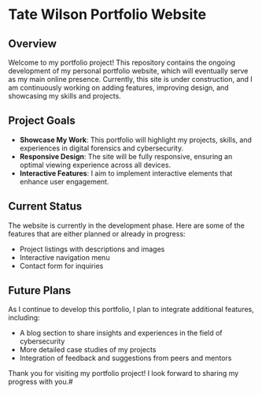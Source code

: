 # Tate Wilson Portfolio Website

## Overview

Welcome to my portfolio project! This repository contains the ongoing development of my personal portfolio website, which will eventually serve as my main online presence. Currently, this site is under construction, and I am continuously working on adding features, improving design, and showcasing my skills and projects.

## Project Goals

- **Showcase My Work**: This portfolio will highlight my projects, skills, and experiences in digital forensics and cybersecurity.
- **Responsive Design**: The site will be fully responsive, ensuring an optimal viewing experience across all devices.
- **Interactive Features**: I aim to implement interactive elements that enhance user engagement.

## Current Status

The website is currently in the development phase. Here are some of the features that are either planned or already in progress:

- Project listings with descriptions and images
- Interactive navigation menu
- Contact form for inquiries

## Future Plans

As I continue to develop this portfolio, I plan to integrate additional features, including:

- A blog section to share insights and experiences in the field of cybersecurity
- More detailed case studies of my projects
- Integration of feedback and suggestions from peers and mentors


Thank you for visiting my portfolio project! I look forward to sharing my progress with you.#

